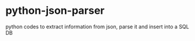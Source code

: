 # python-json-parser
python codes to extract information from json, parse it and insert into a SQL DB
